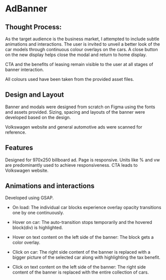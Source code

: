 # AdBanner
## Thought Process: 

As the target audience is the business market, I attempted to include subtle animations and interactions. The user is invited to unveil a better look of the car models through continuous colour overlays on the cars. A close button on the new display helps close the modal and return to home display.

CTA and the benefits of leasing remain visible to the user at all stages of banner interaction. 

All colours used have been taken from the provided asset files.

## Design and Layout
Banner and modals were designed from scratch on Figma using the fonts and assets provided. Sizing, spacing and layouts of the banner were developed based on the design.

Volkswagen website and general automotive ads were scanned for reference.


## Features

Designed for 970x250 billboard ad.
Page is responsive. Units like % and vw are predominantly used to achieve responsiveness.
CTA leads to Volkswagen website.

## Animations and interactions

Developed using GSAP.

- On load: The individual car blocks experience overlay opacity transitions one by one continuously.

- Hover on car: The auto-transition stops temporarily and the hovered block(div) is highlighted.

- Hover on text content on the left side of the banner: The block gets a color overlay.

- Click on car: The right side content of the banner is replaced with a bigger picture of the selected car along with highlighting the tax benefit.

- Click on text content on the left side of the banner: The right side content of the banner is replaced with the entire collection of cars.




